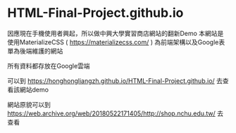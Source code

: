 # HTML-Final-Project.github.io

因應現在手機使用者興起，所以做中興大學實習商店網站的翻新Demo
本網站是使用MaterializeCSS ( https://materializecss.com/ ) 為前端架構以及Google表單為後端維護的網站  

所有資料都存放在Google雲端


可以到 https://honghongliangzh.github.io/HTML-Final-Project.github.io/ 去查看該網站demo

網站原貌可以到 https://web.archive.org/web/20180522171405/http://shop.nchu.edu.tw/ 去查看

